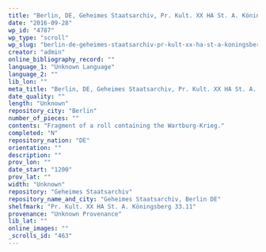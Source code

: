 ```yaml
---
title: "Berlin, DE, Geheimes Staatsarchiv, Pr. Kult. XX HA St. A. Köningsberg 33.11"
date: "2016-09-28"
wp_id: "4787"
wp_type: "scroll"
wp_slug: "berlin-de-geheimes-staatsarchiv-pr-kult-xx-ha-st-a-koningsberg-33-11"
creator: "admin"
online_bibliography_record: ""
language_1: "Unknown Language"
language_2: ""
lib_lon: ""
meta_title: "Berlin, DE, Geheimes Staatsarchiv, Pr. Kult. XX HA St. A. Köningsberg 33.11"
date_quality: ""
length: "Unknown"
repository_city: "Berlin"
number_of_pieces: ""
contents: "Fragment of a roll containing the Wartburg-Krieg."
completed: "N"
repository_nation: "DE"
orientation: ""
description: ""
prov_lon: ""
date_start: "1200"
prov_lat: ""
width: "Unknown"
repository: "Geheimes Staatsarchiv"
repository_name_and_city: "Geheimes Staatsarchiv, Berlin DE"
shelfmark: "Pr. Kult. XX HA St. A. Köningsberg 33.11"
provenance: "Unknown Provenance"
lib_lat: ""
online_images: ""
_scrolls_id: "463"
---
```



